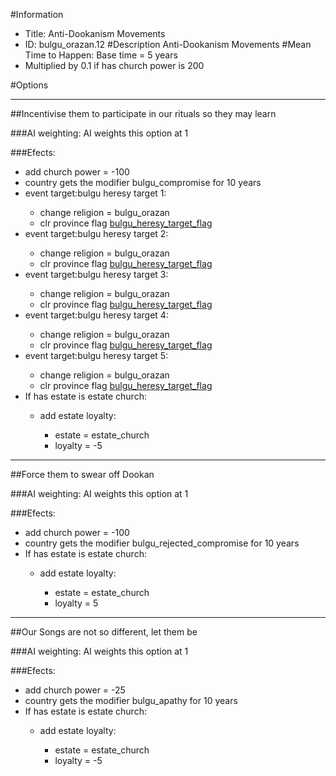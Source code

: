 #Information
 - Title: Anti-Dookanism Movements
 - ID: bulgu_orazan.12
#Description
Anti-Dookanism Movements
#Mean Time to Happen:
Base time = 5 years
 - Multiplied by 0.1 if has church power is 200

#Options

___
##Incentivise them to participate in our rituals so they may learn

###AI weighting:
AI weights this option at 1


###Efects:<ul><li>add church power = -100</li><li>country gets the modifier bulgu_compromise for 10 years</li><li>event target:bulgu heresy target 1:</li><ul><li>change religion = bulgu_orazan</li><li>clr province flag [bulgu_heresy_target_flag](../flags/bulgu_heresy_target_flag.md)</li></ul><li>event target:bulgu heresy target 2:</li><ul><li>change religion = bulgu_orazan</li><li>clr province flag [bulgu_heresy_target_flag](../flags/bulgu_heresy_target_flag.md)</li></ul><li>event target:bulgu heresy target 3:</li><ul><li>change religion = bulgu_orazan</li><li>clr province flag [bulgu_heresy_target_flag](../flags/bulgu_heresy_target_flag.md)</li></ul><li>event target:bulgu heresy target 4:</li><ul><li>change religion = bulgu_orazan</li><li>clr province flag [bulgu_heresy_target_flag](../flags/bulgu_heresy_target_flag.md)</li></ul><li>event target:bulgu heresy target 5:</li><ul><li>change religion = bulgu_orazan</li><li>clr province flag [bulgu_heresy_target_flag](../flags/bulgu_heresy_target_flag.md)</li></ul><li>If has estate is estate church:</li><ul><li>add estate loyalty:</li><ul><li>estate = estate_church</li><li>loyalty = -5</li></ul></ul></ul>

___
##Force them to swear off Dookan

###AI weighting:
AI weights this option at 1


###Efects:<ul><li>add church power = -100</li><li>country gets the modifier bulgu_rejected_compromise for 10 years</li><li>If has estate is estate church:</li><ul><li>add estate loyalty:</li><ul><li>estate = estate_church</li><li>loyalty = 5</li></ul></ul></ul>

___
##Our Songs are not so different, let them be

###AI weighting:
AI weights this option at 1


###Efects:<ul><li>add church power = -25</li><li>country gets the modifier bulgu_apathy for 10 years</li><li>If has estate is estate church:</li><ul><li>add estate loyalty:</li><ul><li>estate = estate_church</li><li>loyalty = -5</li></ul></ul></ul>

